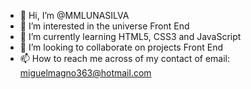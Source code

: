 - 👋 Hi, I’m @MMLUNASILVA
- 👀 I’m interested in the universe Front End
- 🌱 I’m currently learning HTML5, CSS3 and JavaScript
- 💞️ I’m looking to collaborate on projects Front End
- 📫 How to reach me across of my contact of email: miguelmagno363@hotmail.com

<!---
MMLUNASILVA/MMLUNASILVA is a ✨ special ✨ repository because its `README.md` (this file) appears on your GitHub profile.
You can click the Preview link to take a look at your changes.
--->
